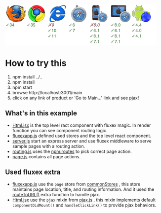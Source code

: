 <img src="https://github.com/zordius/fluxex-examples/blob/master/02-routing/badge.png" />

How to try this
===============

1. npm install ../..
2. npm install
3. npm start
4. browse http://localhost:3001/main
5. click on any link of product or 'Go to Main...' link and see pjax!

What's in this example
----------------------
* <a href="components/Html.jsx">Html.jsx</a> is the top level ract component with fluxex magic. In render function you can see component routing logic.
* <a href="fluxexapp.js">fluxexapp.js</a> defined used stores and the top level react component.
* <a href="server.js">server.js</a> start an express server and use fluxex middleware to serve sample pages with a routing action.
* <a href="actions/routing.js">routing.js</a> uses the <a href="https://github.com/aaronblohowiak/routes.js">npm:routes</a> to pick correct page action.
* <a href="actions/page.js">page.js</a> contains all page actions.

Used fluxex extra
-----------------
* <a href="fluxexapp.js">fluxexapp.js</a> use the `page` store from <a href="../../extra/commonStores.js">commonStores</a> , this store maintains page location, title, and routing information. And it used the <a href="../../extra/routeToURL.js">routeToURL()</a> extra function to handle pjax.
* <A href="components/Html.jsx">Html.jsx</a> use the `pjax` mixin from <a href="../../extra/pjax.js">pjax.js</a> , this mixin implements default `componentDidMount()` and `handleClickLink()` to provide pjax behaviors.
